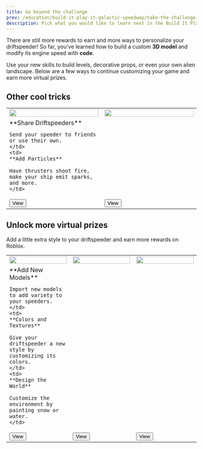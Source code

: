 ```yaml
---
title: Go beyond the challenge
prev: /education/build-it-play-it-galactic-speedway/take-the-challenge-3
description: Pick what you would like to learn next in the Build It Play It Galactic Speedway challenge to further customize your game in Roblox Studio.
---
```


There are still more rewards to earn and more ways to personalize your driftspeeder! So far, you've learned how to build a custom **3D model** and modify its engine speed with **code**.

Use your new skills to build levels, decorative props, or even your own alien landscape. Below are a few ways to continue customizing your game and earn more virtual prizes.

## Other cool tricks

<table>
  <tr>
    <td width="50%">
      <img
      src="../../assets/education/build-it-play-it-galactic-speedway/go-beyond-the-challenge/next-steps-share.jpeg"
      width="100%" />
    </td>
    <td width="50%">
      <img
      src="../../assets/education/build-it-play-it-galactic-speedway/go-beyond-the-challenge/next-steps-particles.jpeg"
      width="100%" />
    </td>
  </tr>
  <tr>
    <td>
    **Share Driftspeeders**

    Send your speeder to friends or use their own.
    </td>
    <td>
    **Add Particles**

    Have thrusters shoot fire, make your ship emit sparks, and more.
    </td>

  </tr>
  <tr>
    <td>
      <a href="../../education/build-it-play-it-galactic-speedway/sharing-your-speeders.md">
      <Button variant="contained">View</Button>
      </a>
    </td>
    <td>
      <a href="../../effects/particle-emitters.md">
      <Button variant="contained">View</Button>
      </a>
    </td>
  </tr>
</table>

## Unlock more virtual prizes

Add a little extra style to your driftspeeder and earn more rewards on Roblox.

<table>
  <tr>
    <td width="33%">
      <img
      src="../../assets/education/build-it-play-it-galactic-speedway/go-beyond-the-challenge/extension-1.jpeg"
      width="100%" />
    </td>
    <td width="33%">
      <img
      src="../../assets/education/build-it-play-it-galactic-speedway/go-beyond-the-challenge/extension-2.jpeg"
      width="100%" />
    </td>
    <td width="33%">
      <img
      src="../../assets/education/build-it-play-it-galactic-speedway/go-beyond-the-challenge/extension-3.jpeg"
      width="100%" />
    </td>
  </tr>
  <tr>
    <td>
    **Add New Models**

    Import new models to add variety to your speeders.
    </td>
    <td>
    **Colors and Textures**

    Give your driftspeeder a new style by customizing its colors.
    </td>
    <td>
    **Design the World**

    Customize the environment by painting snow or water.
    </td>

  </tr>
  <tr>
    <td>
      <a href="../../education/build-it-play-it-galactic-speedway/add-new-models.md">
      <Button variant="contained">View</Button>
      </a>
    </td>
    <td>
      <a href="../../education/build-it-play-it-galactic-speedway/colors-and-textures.md">
      <Button variant="contained">View</Button>
      </a>
    </td>
    <td>
      <a href="../../education/build-it-play-it-galactic-speedway/design-the-world.md">
      <Button variant="contained">View</Button>
      </a>
    </td>
  </tr>
</table>
